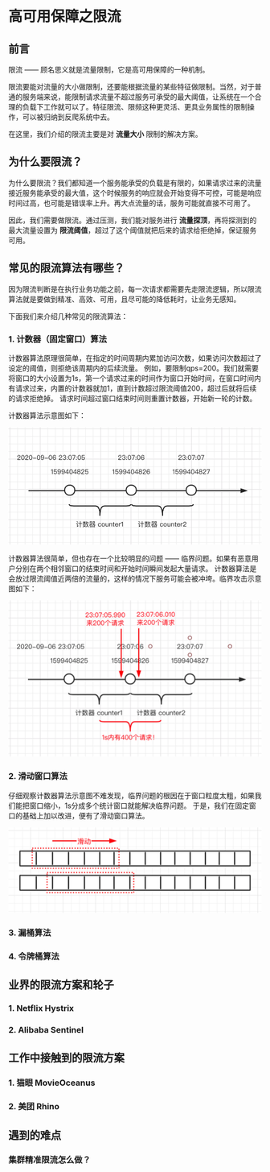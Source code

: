 # 高可用保障之限流

## 前言
限流 —— 顾名思义就是流量限制，它是高可用保障的一种机制。

限流要能对流量的大小做限制，还要能根据流量的某些特征做限制。当然，对于普通的服务端来说，能限制请求流量不超过服务可承受的最大阈值，让系统在一个合理的负载下工作就可以了。特征限流、限频这种更灵活、更具业务属性的限制操作，可以被归纳到反爬系统中去。

在这里，我们介绍的限流主要是对 **流量大小** 限制的解决方案。

## 为什么要限流？
为什么要限流？我们都知道一个服务能承受的负载是有限的，如果请求过来的流量接近服务能承受的最大值，这个时候服务的响应就会开始变得不可控，可能是响应时间过高，也可能是错误率上升。再大点流量的话，服务可能就直接不可用了。

因此，我们需要做限流。通过压测，我们能对服务进行 **流量探顶**，再将探测到的最大流量设置为 **限流阈值**，超过了这个阈值就把后来的请求给拒绝掉，保证服务可用。

## 常见的限流算法有哪些？
因为限流判断是在执行业务功能之前，每一次请求都需要先走限流逻辑，所以限流算法就是要做到精准、高效、可用，且尽可能的降低耗时，让业务无感知。

下面我们来介绍几种常见的限流算法：

### 1. 计数器（固定窗口）算法
计数器算法原理很简单，在指定的时间周期内累加访问次数，如果访问次数超过了设定的阈值，则拒绝该周期内的后续流量。
例如，要限制qps=200。我们就需要将窗口的大小设置为1s，第一个请求过来的时间作为窗口开始时间，在窗口时间内有请求过来，内置的计数器就加1，直到计数超过限流阈值200，超过后就将后续的请求拒绝掉。
请求时间超过窗口结束时间则重置计数器，开始新一轮的计数。

计数器算法示意图如下：

![固定窗口](./pic/counter-limit.png)

计数器算法很简单，但也存在一个比较明显的问题 —— 临界问题。如果有恶意用户分别在两个相邻窗口的结束时间和开始时间瞬间发起大量请求。
计数器算法是会放过限流阈值近两倍的流量的，这样的情况下服务可能会被冲垮。临界攻击示意图如下：

![固定窗口攻击](./pic/counter-limit-attack.png)

### 2. 滑动窗口算法
仔细观察计数器算法示意图不难发现，临界问题的根因在于窗口粒度太粗，如果我们能把窗口缩小，1s分成多个统计窗口就能解决临界问题。
于是，我们在固定窗口的基础上加以改进，便有了滑动窗口算法。

![滑动窗口攻击](./pic/slide-limit.png)

### 3. 漏桶算法

### 4. 令牌桶算法

## 业界的限流方案和轮子

### 1. Netflix Hystrix

### 2. Alibaba Sentinel

## 工作中接触到的限流方案

### 1. 猫眼 MovieOceanus

### 2. 美团 Rhino

## 遇到的难点

### 集群精准限流怎么做？
